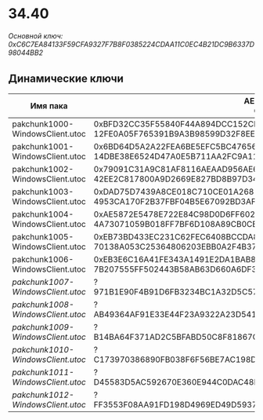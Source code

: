 # 34.40

###### Основной ключ: 0xC6C7EA84133F59CFA9327F7B8F0385224CDAA11C0EC4B21DC9B6337D98044BB2

## Динамические ключи

| Имя пака                          | AES Ключ</br>GUID                                                                                       | HiRes Текстуры |
|-----------------------------------|---------------------------------------------------------------------------------------------------------|----------------|
| pakchunk1000-WindowsClient.utoc   | 0xBFD32CC35F55840F44A894DCC152CB091BBCE5EE68FCD28FC388D084F4A1BFA1</br>12FE0A05F765391B9A3B98599D32F8EE | ✔️             |
| pakchunk1001-WindowsClient.utoc   | 0x6BD64D5A2A22FEA6BE5EFC5BC47656A1178177213DA0F4613831BF7ED9866CAF</br>14DBE38E6524D47A0E5B711AA2FC9A11 | ✔️             |
| pakchunk1002-WindowsClient.utoc   | 0x79091C31A9C81AF8116AEAAD956AE6C7E93674B457772A8F341C218BCD2F6C31</br>42EE2C817800A9D2669E827BD8B97D34 | ❌             |
| pakchunk1003-WindowsClient.utoc   | 0xDAD75D7439A8CE018C710CE01A2681691860D7B7A8A1A3FB730434EB2E1E3DA9</br>4953CA170F2B37FBF04B5E67092BD3AF | ✔️             |
| pakchunk1004-WindowsClient.utoc   | 0xAE5872E5478E722E84C98D0D6FF602D7B696834000E9E80DFB113401F2441DF5</br>4A73071059B018FF7BF6D108A89CB0CE | ✔️             |
| pakchunk1005-WindowsClient.utoc   | 0xEB73BD433EC231C62FEC6408BCCDA8D1F4BC30F09D296F22C5AD768881CF477D</br>70138A053C25364806203EBB0A2F4B37 | ✔️             |
| pakchunk1006-WindowsClient.utoc   | 0xEB3E6C16A41FE343A1491E2DA1BAB877ED0AE23FFC5A6C4060491A61D8918AC9</br>7B207555FF502443B58AB63D660A6DF3 | ✔️             |
| *pakchunk1007-WindowsClient.utoc* | ?</br>971B1E90F4B91D6FB3234BC1A32D5C57 																  | ❌             |
| *pakchunk1008-WindowsClient.utoc* | ?</br>AB49364AF91E33E44F23A9322A23D541 																  | ❌             |
| *pakchunk1009-WindowsClient.utoc* | ?</br>B14BA64F371AD2C5BFABD50C8F81867C 																  | ✔️             |
| *pakchunk1010-WindowsClient.utoc* | ?</br>C173970386890FB038F6F56BE7AC198D 																  | ✔️             |
| *pakchunk1011-WindowsClient.utoc* | ?</br>D45583D5AC592670E360E944C0DAC48F 																  | ❌             |
| *pakchunk1012-WindowsClient.utoc* | ?</br>FF3553F08AA91FD198D4969ED49D5937 																  | ❌             |
